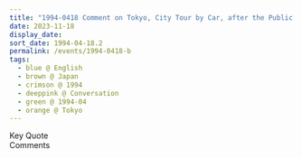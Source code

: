 ```yaml
---
title: "1994-0418 Comment on Tokyo, City Tour by Car, after the Public Program, Tokyo, Japan"
date: 2023-11-18
display_date: 
sort_date: 1994-04-18.2
permalink: /events/1994-0418-b
tags:
  - blue @ English
  - brown @ Japan
  - crimson @ 1994
  - deeppink @ Conversation
  - green @ 1994-04
  - orange @ Tokyo
---
```


<wave-list>
  <list-title color="green" width="75">Key Quote</list-title>
  <list-item color="BlanchedAlmond"  width="200"></list-item>
  <list-item color="Lavender"></list-item>
  <list-item color="BlanchedAlmond"></list-item>
</wave-list>

<br>

<wave-list>
  <list-title color="green" width="75">Comments</list-title>
  <list-item color="BlanchedAlmond"  width="200"></list-item>
  <list-item color="Lavender"></list-item>
  <list-item color="BlanchedAlmond"></list-item>
</wave-list>
